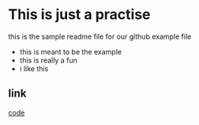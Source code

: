 # This is just a practise

this is the sample readme file for our github example file

- this is meant to be the example
- this is really a fun
- i like this

## link

[code](http://127.0.0.1:5500/mo_repo/index.html)
